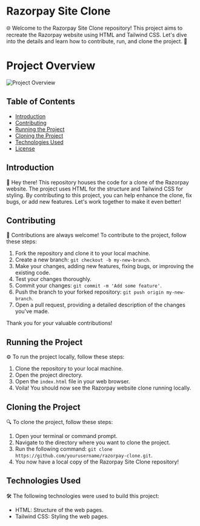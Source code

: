 # Razorpay Site Clone

🌐 Welcome to the Razorpay Site Clone repository! This project aims to recreate the Razorpay website using HTML and Tailwind CSS. Let's dive into the details and learn how to contribute, run, and clone the project. 🚀

# Project Overview

![Project Overview]()

## Table of Contents

- [Introduction](#introduction)
- [Contributing](#contributing)
- [Running the Project](#running-the-project)
- [Cloning the Project](#cloning-the-project)
- [Technologies Used](#technologies-used)
- [License](#license)

## Introduction

👋 Hey there! This repository houses the code for a clone of the Razorpay website. The project uses HTML for the structure and Tailwind CSS for styling. By contributing to this project, you can help enhance the clone, fix bugs, or add new features. Let's work together to make it even better!

## Contributing

🤝 Contributions are always welcome! To contribute to the project, follow these steps:

1. Fork the repository and clone it to your local machine.
2. Create a new branch: `git checkout -b my-new-branch`.
3. Make your changes, adding new features, fixing bugs, or improving the existing code.
4. Test your changes thoroughly.
5. Commit your changes: `git commit -m 'Add some feature'`.
6. Push the branch to your forked repository: `git push origin my-new-branch`.
7. Open a pull request, providing a detailed description of the changes you've made.

Thank you for your valuable contributions!

## Running the Project

⚙️ To run the project locally, follow these steps:

1. Clone the repository to your local machine.
2. Open the project directory.
3. Open the `index.html` file in your web browser.
4. Voila! You should now see the Razorpay website clone running locally.

## Cloning the Project

🔍 To clone the project, follow these steps:

1. Open your terminal or command prompt.
2. Navigate to the directory where you want to clone the project.
3. Run the following command: `git clone https://github.com/yourusername/razorpay-clone.git`.
4. You now have a local copy of the Razorpay Site Clone repository!

## Technologies Used

🛠️ The following technologies were used to build this project:

- HTML: Structure of the web pages.
- Tailwind CSS: Styling the web pages.
